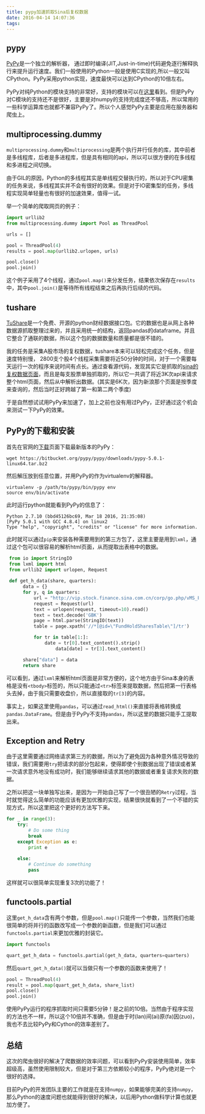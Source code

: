 ```yaml
---
title: pypy加速抓取Sina后复权数据
date: 2016-04-14 14:07:36
tags:
---
```


## pypy
[PyPy](http://pypy.org/)是一个独立的解析器， 通过即时编译(JIT,Just-in-time)代码避免逐行解释执行来提升运行速度。我们一般使用的Python一般是使用C实现的,所以一般又叫CPython。PyPy采用python实现，速度最快可以达到CPython的10倍左右。

PyPy对纯Python的模块支持的非常好，支持的模块可以在[这里](http://packages.pypy.org/)看到。但是PyPy对C模块的支持还不是很好，主要是对numpy的支持完成度还不够高，所以常用的一些科学运算库也就都不兼容PyPy了。所以个人感觉PyPy主要是应用在服务器和爬虫上。

## multiprocessing.dummy
`multiprocessing.dummy`和`multiprocessing`是两个执行并行任务的库，其中前者是多线程库，后者是多进程库，但是具有相同的api，所以可以很方便的在多线程和多进程之间切换。

由于GIL的原因，Python的多线程其实是单线程交替执行的，所以对于CPU密集的任务来说，多线程其实并不会有很好的效果。但是对于IO密集型的任务，多线程实现简单轻量也有很好的加速效果，值得一试。

举一个简单的爬取网页的例子：

~~~python
import urllib2 
from multiprocessing.dummy import Pool as ThreadPool 

urls = []

pool = ThreadPool(4) 
results = pool.map(urllib2.urlopen, urls)

pool.close() 
pool.join()
~~~

这个例子采用了4个线程，通过`pool.map()`来分发任务，结果依次保存在`results`中，其中`pool.join()`是等待所有线程结束之后再执行后续的代码。

## tushare
[TuShare](http://tushare.org/)是一个免费、开源的python财经数据接口包。它的数据也是从网上各种数据源抓取整理过来的，并且采用统一的结构，返回pandas的dataframe。并且它整合了通联的数据，所以这个包的数据数量和质量都是很不错的。

我的任务是采集A股市场的复权数据，tushare本来可以轻松完成这个任务，但是速度特别慢，
2800支个股4个线程采集需要将近50分钟的时间，对于一个需要每天运行一次的程序来说时间有点长。通过查看源代码，发现其实它是抓取的[sina的复权数据页面](http://vip.stock.finance.sina.com.cn/corp/go.php/vMS_FuQuanMarketHistory/stockid/600900.phtml?year=2016&jidu=1)，而且是每支股票单独抓取的，所以它一共调了将近3K次api来请求整个html页面，然后从中解析出数据。(其实是6K次，因为新浪那个页面是按季度来查询的，然后当时正好跨越了第一和第二两个季度)

于是自然想试试用PyPy来加速了，加上之前也没有用过PyPy，正好通过这个机会来测试一下PyPy的效果。

## PyPy的下载和安装
首先在官网的[下载](http://pypy.org/download.html)页面下载最新版本的PyPy：

~~~
wget https://bitbucket.org/pypy/pypy/downloads/pypy-5.0.1-linux64.tar.bz2
~~~

然后解压放到任意位置，并用PyPy的作为virtualenv的解释器。

~~~
virtualenv -p /path/to/pypy/bin/pypy env
source env/bin/activate
~~~

此时运行python就能看到PyPy的信息了：

~~~
Python 2.7.10 (bbd45126bc69, Mar 18 2016, 21:35:08)
[PyPy 5.0.1 with GCC 4.8.4] on linux2
Type "help", "copyright", "credits" or "license" for more information.
~~~

此时就可以通过`pip`来安装各种需要用到的第三方包了，这里主要是用到`lxml`，通过这个包可以很容易的解析html页面，从而提取出表格中的数据。

~~~python
 from io import StringIO
 from lxml import html
 from urllib2 import urlopen, Request
 
 def get_h_data(share, quarters):
      data = {}
      for y, q in quarters:
          url = "http://vip.stock.finance.sina.com.cn/corp/go.php/vMS_FuQuanMarketHistory/stockid/%s.phtml?year=%d&jidu=%d"%(share.get('code'), y, q)
          request = Request(url)
          text = urlopen(request, timeout=10).read()
          text = text.decode('GBK')
          page = html.parse(StringIO(text))
          table = page.xpath('//*[@id=\"FundHoldSharesTable\"]/tr')

          for tr in table[1:]:
              date = tr[0].text_content().strip()
                  data[date] = tr[3].text_content()

      share["data"] = data
      return share
~~~

可以看到，通过`lxml`来解析html页面是非常方便的，这个地方由于Sina本身的表格是没有`<tbody>`标签的，所以只能通过`<tr>`标签来提取数据，然后把第一行表格头去掉，由于我只需要收盘价，所以直接取的`tr[3]`的内容。

事实上，如果这里使用`pandas`，可以通过`read_html()`来直接将表格转换成`pandas.DataFrame`。但是由于PyPy不支持`pandas`，所以这里的数据只能手工提取出来。

## Exception and Retry
由于这里需要通过网络请求第三方的数据，所以为了避免因为各种意外情况导致的错误，我们需要用`try`把请求的部分包起来，使得即使个别数据出现了错误或者某一次请求意外地没有成功时，我们能够继续请求其他的数据或者重复请求失败的数据。

之所以把这一块单独写出来，是因为一开始自己写了一个很丑陋的`Retry`过程，当时就觉得这么简单的功能应该有更加优雅的实现，结果很快就看到了一个不错的实现方式，所以这里把这个更好的方法写下来。

~~~python
for _ in range(3):
	try:
		# Do some thing 
		break
	except Exception as e:
		print e
		
	else:
		# Continue do something
		pass
~~~
这样就可以很简单实现重复3次的功能了！

## functools.partial
这里`get_h_data`含有两个参数，但是`pool.map()`只能传一个参数，当然我们也能很简单的将并行的函数改写成一个参数的新函数，但是我们可以通过`functools.partial`来更加优雅的封装它。

~~~python
import functools

quart_get_h_data = functools.partial(get_h_data, quarters=quarters)
~~~

然后`quart_get_h_data()`就可以当做只有一个参数的函数来使用了！

~~~python
pool = ThreadPool(4)
result = pool.map(quart_get_h_data, share_list)
pool.close()
pool.join()
~~~

使用PyPy运行的程序抓取时间只需要5分钟！是之前的10倍。当然由于程序实现的方法也不一样，所以这个10倍并不准确，但是由于时(lan)间(ai)原(fa)因(zuo)，我也不去比较PyPy和Cython的效率差别了。

## 总结
这次的爬虫很好的解决了爬数据的效率问题，可以看到PyPy安装使用简单，效率超级高，虽然使用限制较大，但是对于第三方依赖较小的程序，PyPy绝对是一个很好的选择。

目前PyPy的开发团队主要的工作就是在支持`numpy`，如果能够完美的支持`numpy`，那么Python的速度问题也就能得到很好的解决，以后用Python做科学计算也就更加方便了。
